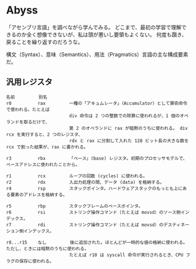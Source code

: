 # Abyss

「アセンブリ言語」を調べながら学んでみる。
どこまで、最初の学習で理解できるのか全く想像できないが、私は頭が悪いし要領もよくない。
何度も躓き、戻ることを繰り返すのだろうな。

構文（Syntax）、意味（Semantics）、用法（Pragmatics）言語の主な構成要素だ。

## 汎用レジスタ
```
名前         別名                      
r0          rax         一種の「アキュムレータ」（Accumulator）として算術命令で使われる。たとえば
                        div 命令は 2 つの整数での除算に使われるが、1 個のオペランドを取るだけで、
                        第 2 のオペランドに rax が暗黙のうちに使われる。 div rcx を実行すると、2 つのレジスタ、
                        rdx と rax に分割して入れた 128 ビット長の大きな数を rcx で割った結果が、rax に書かれる。

r3          rbx         「ベース」(base) レジスタ。初期のプロセッサモデルで、ベースアドレスに使われたことから。

r1          rcx         ループの回数 (cycles) に使われる。
r2          rdx         入出力処理の間、データ (data) を格納する。
r4          rsp         スタックポインタ。ハードウェアスタックのもっとも上にある要素のアドレスを格納する。

r5          rbp         スタックフレームのベースポインタ。
r6          rsi         ストリング操作コマンド（たとえば movsd）のソース側インデックス。
r7          rdi         ストリング操作コマンド（たとえば movsd）のデスティネーション側インデックス。

r8...r15    なし         後に追加された。ほとんどが一時的な値の格納に使われる。ただし、ときには暗黙のうちに使われる。
                        たとえば r10 は syscall 命令が実行されるとき、CPU フラグの保存に使われる。
```                       
